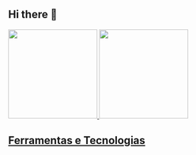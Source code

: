 ## Hi there 👋

<!--
**MatheusKay/MatheusKAY** is a ✨ _special_ ✨ repository because its `README.md` (this file) appears on your GitHub profile.

Here are some ideas to get you started:

- 🔭 I’m currently working on ...
- 🌱 I’m currently learning ...
- 👯 I’m looking to collaborate on ...
- 🤔 I’m looking for help with ...
- 💬 Ask me about ...
- 📫 How to reach me: ...
- 😄 Pronouns: ...
- ⚡ Fun fact: ...
-->

<div>
<a href="https://github.com/MatheusKay">
<img loading="lazy" height="180em" src="https://github-readme-stats.vercel.app/api/top-langs/?username=MatheusKay&layout=compact&langs_count=7&theme=dracula"/>
<img loading="lazy" height="180em" src="https://github-readme-stats.vercel.app/api?username=MatheusKay&show_icons=true&theme=dracula&include_all_commits=true&count_private=true"/>
</div>

## Ferramentas e Tecnologias

<i class="devicon-html5-plain-wordmark"></i>
